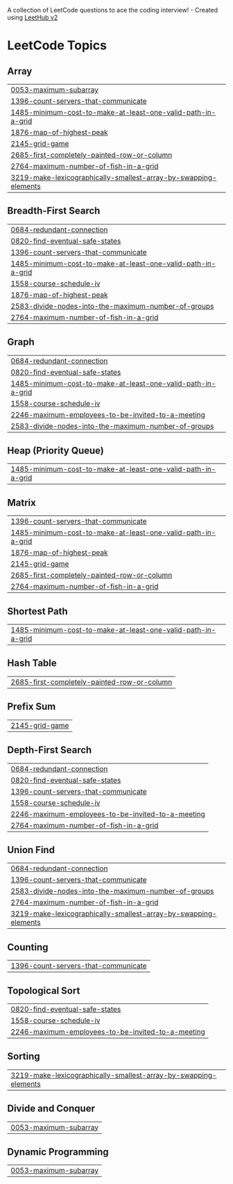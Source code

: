 A collection of LeetCode questions to ace the coding interview! - Created using [LeetHub v2](https://github.com/arunbhardwaj/LeetHub-2.0)
<!---LeetCode Topics Start-->
# LeetCode Topics
## Array
|  |
| ------- |
| [0053-maximum-subarray](https://github.com/Kanhaiya8521/codes/tree/master/0053-maximum-subarray) |
| [1396-count-servers-that-communicate](https://github.com/Kanhaiya8521/codes/tree/master/1396-count-servers-that-communicate) |
| [1485-minimum-cost-to-make-at-least-one-valid-path-in-a-grid](https://github.com/Kanhaiya8521/codes/tree/master/1485-minimum-cost-to-make-at-least-one-valid-path-in-a-grid) |
| [1876-map-of-highest-peak](https://github.com/Kanhaiya8521/codes/tree/master/1876-map-of-highest-peak) |
| [2145-grid-game](https://github.com/Kanhaiya8521/codes/tree/master/2145-grid-game) |
| [2685-first-completely-painted-row-or-column](https://github.com/Kanhaiya8521/codes/tree/master/2685-first-completely-painted-row-or-column) |
| [2764-maximum-number-of-fish-in-a-grid](https://github.com/Kanhaiya8521/codes/tree/master/2764-maximum-number-of-fish-in-a-grid) |
| [3219-make-lexicographically-smallest-array-by-swapping-elements](https://github.com/Kanhaiya8521/codes/tree/master/3219-make-lexicographically-smallest-array-by-swapping-elements) |
## Breadth-First Search
|  |
| ------- |
| [0684-redundant-connection](https://github.com/Kanhaiya8521/codes/tree/master/0684-redundant-connection) |
| [0820-find-eventual-safe-states](https://github.com/Kanhaiya8521/codes/tree/master/0820-find-eventual-safe-states) |
| [1396-count-servers-that-communicate](https://github.com/Kanhaiya8521/codes/tree/master/1396-count-servers-that-communicate) |
| [1485-minimum-cost-to-make-at-least-one-valid-path-in-a-grid](https://github.com/Kanhaiya8521/codes/tree/master/1485-minimum-cost-to-make-at-least-one-valid-path-in-a-grid) |
| [1558-course-schedule-iv](https://github.com/Kanhaiya8521/codes/tree/master/1558-course-schedule-iv) |
| [1876-map-of-highest-peak](https://github.com/Kanhaiya8521/codes/tree/master/1876-map-of-highest-peak) |
| [2583-divide-nodes-into-the-maximum-number-of-groups](https://github.com/Kanhaiya8521/codes/tree/master/2583-divide-nodes-into-the-maximum-number-of-groups) |
| [2764-maximum-number-of-fish-in-a-grid](https://github.com/Kanhaiya8521/codes/tree/master/2764-maximum-number-of-fish-in-a-grid) |
## Graph
|  |
| ------- |
| [0684-redundant-connection](https://github.com/Kanhaiya8521/codes/tree/master/0684-redundant-connection) |
| [0820-find-eventual-safe-states](https://github.com/Kanhaiya8521/codes/tree/master/0820-find-eventual-safe-states) |
| [1485-minimum-cost-to-make-at-least-one-valid-path-in-a-grid](https://github.com/Kanhaiya8521/codes/tree/master/1485-minimum-cost-to-make-at-least-one-valid-path-in-a-grid) |
| [1558-course-schedule-iv](https://github.com/Kanhaiya8521/codes/tree/master/1558-course-schedule-iv) |
| [2246-maximum-employees-to-be-invited-to-a-meeting](https://github.com/Kanhaiya8521/codes/tree/master/2246-maximum-employees-to-be-invited-to-a-meeting) |
| [2583-divide-nodes-into-the-maximum-number-of-groups](https://github.com/Kanhaiya8521/codes/tree/master/2583-divide-nodes-into-the-maximum-number-of-groups) |
## Heap (Priority Queue)
|  |
| ------- |
| [1485-minimum-cost-to-make-at-least-one-valid-path-in-a-grid](https://github.com/Kanhaiya8521/codes/tree/master/1485-minimum-cost-to-make-at-least-one-valid-path-in-a-grid) |
## Matrix
|  |
| ------- |
| [1396-count-servers-that-communicate](https://github.com/Kanhaiya8521/codes/tree/master/1396-count-servers-that-communicate) |
| [1485-minimum-cost-to-make-at-least-one-valid-path-in-a-grid](https://github.com/Kanhaiya8521/codes/tree/master/1485-minimum-cost-to-make-at-least-one-valid-path-in-a-grid) |
| [1876-map-of-highest-peak](https://github.com/Kanhaiya8521/codes/tree/master/1876-map-of-highest-peak) |
| [2145-grid-game](https://github.com/Kanhaiya8521/codes/tree/master/2145-grid-game) |
| [2685-first-completely-painted-row-or-column](https://github.com/Kanhaiya8521/codes/tree/master/2685-first-completely-painted-row-or-column) |
| [2764-maximum-number-of-fish-in-a-grid](https://github.com/Kanhaiya8521/codes/tree/master/2764-maximum-number-of-fish-in-a-grid) |
## Shortest Path
|  |
| ------- |
| [1485-minimum-cost-to-make-at-least-one-valid-path-in-a-grid](https://github.com/Kanhaiya8521/codes/tree/master/1485-minimum-cost-to-make-at-least-one-valid-path-in-a-grid) |
## Hash Table
|  |
| ------- |
| [2685-first-completely-painted-row-or-column](https://github.com/Kanhaiya8521/codes/tree/master/2685-first-completely-painted-row-or-column) |
## Prefix Sum
|  |
| ------- |
| [2145-grid-game](https://github.com/Kanhaiya8521/codes/tree/master/2145-grid-game) |
## Depth-First Search
|  |
| ------- |
| [0684-redundant-connection](https://github.com/Kanhaiya8521/codes/tree/master/0684-redundant-connection) |
| [0820-find-eventual-safe-states](https://github.com/Kanhaiya8521/codes/tree/master/0820-find-eventual-safe-states) |
| [1396-count-servers-that-communicate](https://github.com/Kanhaiya8521/codes/tree/master/1396-count-servers-that-communicate) |
| [1558-course-schedule-iv](https://github.com/Kanhaiya8521/codes/tree/master/1558-course-schedule-iv) |
| [2246-maximum-employees-to-be-invited-to-a-meeting](https://github.com/Kanhaiya8521/codes/tree/master/2246-maximum-employees-to-be-invited-to-a-meeting) |
| [2764-maximum-number-of-fish-in-a-grid](https://github.com/Kanhaiya8521/codes/tree/master/2764-maximum-number-of-fish-in-a-grid) |
## Union Find
|  |
| ------- |
| [0684-redundant-connection](https://github.com/Kanhaiya8521/codes/tree/master/0684-redundant-connection) |
| [1396-count-servers-that-communicate](https://github.com/Kanhaiya8521/codes/tree/master/1396-count-servers-that-communicate) |
| [2583-divide-nodes-into-the-maximum-number-of-groups](https://github.com/Kanhaiya8521/codes/tree/master/2583-divide-nodes-into-the-maximum-number-of-groups) |
| [2764-maximum-number-of-fish-in-a-grid](https://github.com/Kanhaiya8521/codes/tree/master/2764-maximum-number-of-fish-in-a-grid) |
| [3219-make-lexicographically-smallest-array-by-swapping-elements](https://github.com/Kanhaiya8521/codes/tree/master/3219-make-lexicographically-smallest-array-by-swapping-elements) |
## Counting
|  |
| ------- |
| [1396-count-servers-that-communicate](https://github.com/Kanhaiya8521/codes/tree/master/1396-count-servers-that-communicate) |
## Topological Sort
|  |
| ------- |
| [0820-find-eventual-safe-states](https://github.com/Kanhaiya8521/codes/tree/master/0820-find-eventual-safe-states) |
| [1558-course-schedule-iv](https://github.com/Kanhaiya8521/codes/tree/master/1558-course-schedule-iv) |
| [2246-maximum-employees-to-be-invited-to-a-meeting](https://github.com/Kanhaiya8521/codes/tree/master/2246-maximum-employees-to-be-invited-to-a-meeting) |
## Sorting
|  |
| ------- |
| [3219-make-lexicographically-smallest-array-by-swapping-elements](https://github.com/Kanhaiya8521/codes/tree/master/3219-make-lexicographically-smallest-array-by-swapping-elements) |
## Divide and Conquer
|  |
| ------- |
| [0053-maximum-subarray](https://github.com/Kanhaiya8521/codes/tree/master/0053-maximum-subarray) |
## Dynamic Programming
|  |
| ------- |
| [0053-maximum-subarray](https://github.com/Kanhaiya8521/codes/tree/master/0053-maximum-subarray) |
<!---LeetCode Topics End-->